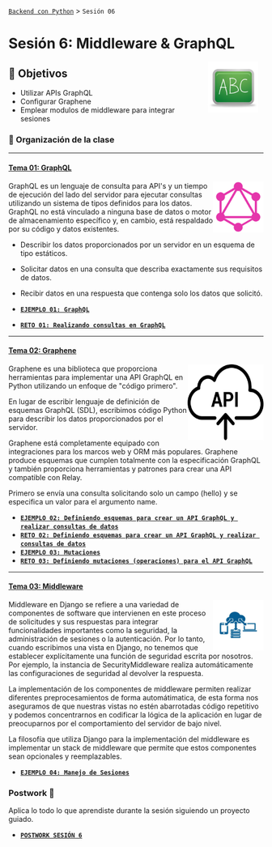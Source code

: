 [`Backend con Python`](../Readme.md) > `Sesión 06`
# Sesión 6: Middleware & GraphQL


<img src="img/pizarron.png" align="right" height="100" width="100" hspace="10">

## :dart: Objetivos

- Utilizar APIs GraphQL
- Configurar Graphene
- Emplear modulos de middleware para integrar sesiones

### 📂 Organización de la clase
***


#### <ins>Tema 01: GraphQL</ins>
<img src="img/imagen1.png" align="right" height="100" width="100">

GraphQL es un lenguaje de consulta para API's y un tiempo de ejecución del lado del servidor para ejecutar consultas utilizando un sistema de tipos definidos para los datos. GraphQL no está vinculado a ninguna base de datos o motor de almacenamiento específico y, en cambio, está respaldado por su código y datos existentes.

  - Describir los datos proporcionados por un servidor en un esquema de tipo estáticos.
  - Solicitar datos en una consulta que describa exactamente sus requisitos de datos.
  - Recibir datos en una respuesta que contenga solo los datos que solicitó.

  - [**`EJEMPLO 01: GraphQL`**](Ejemplo-01)
  - [**`RETO 01: Realizando consultas en GraphQL`**](Reto-01)


***
#### <ins>Tema 02: Graphene</ins>
<img src="img/imagen2.png" align="right" height="150" width="150">


Graphene es una biblioteca que proporciona herramientas para implementar una API GraphQL en Python utilizando un enfoque de "código primero".


En lugar de escribir lenguaje de definición de esquemas GraphQL (SDL), escribimos código Python para describir los datos proporcionados por el servidor.

Graphene está completamente equipado con integraciones para los marcos web y ORM más populares. Graphene produce esquemas que cumplen totalmente con la especificación GraphQL y también proporciona herramientas y patrones para crear una API compatible con Relay.

Primero se envía una consulta solicitando solo un campo (hello) y se especifica un valor para el argumento name.


  - [**`EJEMPLO 02: Definiendo esquemas para crear un API GraphQL y realizar consultas de datos`**](Ejemplo-02)
  - [**`RETO 02: Definiendo esquemas para crear un API GraphQL y realizar consultas de datos`**](Reto-02)
  - [**`EJEMPLO 03: Mutaciones`**](Ejemplo-03)
  - [**`RETO 03: Definiendo mutaciones (operaciones) para el API GraphQL`**](Reto-03)

***
#### <ins>Tema 03: Middleware</ins>
<img src="img/imagen3.png" align="right" height="100" width="100">


Middleware en Django se refiere a una variedad de componentes de software que intervienen en este proceso de solicitudes y sus respuestas para integrar funcionalidades importantes como la seguridad, la administración de sesiones o la autenticación. Por lo tanto, cuando escribimos una vista en Django, no tenemos que establecer explícitamente una función de seguridad escrita por nosotros. Por ejemplo,  la instancia de SecurityMiddleware realiza automáticamente las configuraciones de seguridad al devolver la respuesta.

La implementación de los componentes de middleware permiten realizar diferentes preprocesamientos de forma automátimatica, de esta forma nos aseguramos de que nuestras vistas no estén abarrotadas código repetitivo y podemos concentrarnos en codificar la lógica de la aplicación en lugar de preocuparnos por el comportamiento del servidor de bajo nivel.

La filosofía que utiliza Django para la implementación del middleware es implementar un stack de middleware que permite que estos componentes sean opcionales y reemplazables.



 - [**`EJEMPLO 04: Manejo de Sesiones`**](Ejemplo-04)

### Postwork :memo:
Aplica lo todo lo que aprendiste durante la sesión siguiendo un proyecto guiado.

- [**`POSTWORK SESIÓN 6`**](Postwork/Readme.md)


